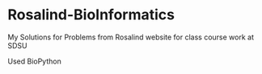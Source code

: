 Rosalind-BioInformatics
=======================

My Solutions for Problems from Rosalind website for class course work at SDSU

Used BioPython 
